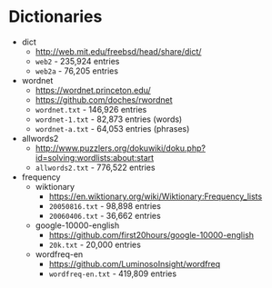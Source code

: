 # Dictionaries

 * dict
   * http://web.mit.edu/freebsd/head/share/dict/
   * `web2` - 235,924 entries
   * `web2a` - 76,205 entries
 * wordnet
   * https://wordnet.princeton.edu/
   * https://github.com/doches/rwordnet
   * `wordnet.txt` - 146,926 entries
   * `wordnet-1.txt` - 82,873 entries (words)
   * `wordnet-a.txt` - 64,053 entries (phrases)
 * allwords2
   * http://www.puzzlers.org/dokuwiki/doku.php?id=solving:wordlists:about:start
   * `allwords2.txt` - 776,522 entries
 * frequency
   * wiktionary
     * https://en.wiktionary.org/wiki/Wiktionary:Frequency_lists
     * `20050816.txt` - 98,898 entries
     * `20060406.txt` - 36,662 entries
   * google-10000-english
     * https://github.com/first20hours/google-10000-english
     * `20k.txt` - 20,000 entries
   * wordfreq-en
     * https://github.com/LuminosoInsight/wordfreq
     * `wordfreq-en.txt` - 419,809 entries
